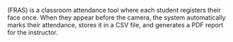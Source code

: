 (FRAS) is a classroom attendance tool where each student registers their face once. When they appear before the camera, the system automatically marks their attendance, stores it in a CSV file, and generates a PDF report for the instructor.
